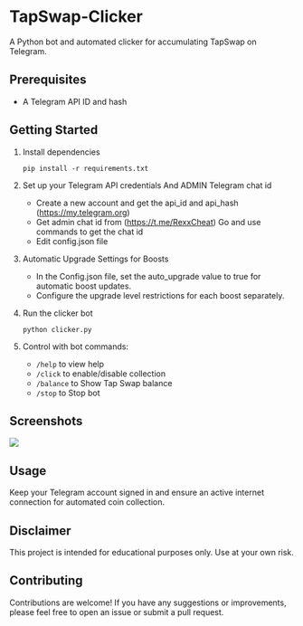 # TapSwap-Clicker
A Python bot and automated clicker for accumulating TapSwap on Telegram.


## Prerequisites
- A Telegram API ID and hash

## Getting Started

   
1. Install dependencies
   ```
   pip install -r requirements.txt
   ```
   
2. Set up your Telegram API credentials And ADMIN Telegram chat id 
   - Create a new account and get the api_id and api_hash (https://my.telegram.org)
   - Get admin chat id from (https://t.me/RexxCheat) Go and use commands to get the chat id
   - Edit config.json file

3. Automatic Upgrade Settings for Boosts
   - In the Config.json file, set the auto_upgrade value to true for automatic boost updates.
   - Configure the upgrade level restrictions for each boost separately.

4. Run the clicker bot
   ```
   python clicker.py
   ```
   
5. Control with bot commands:
   - `/help` to view help
   - `/click` to enable/disable collection 
   - `/balance` to Show Tap Swap balance
   - `/stop` to Stop bot

## Screenshots
![](tap.jpg)



   
## Usage

Keep your Telegram account signed in and ensure an active internet connection for automated coin collection.

## Disclaimer

This project is intended for educational purposes only. Use at your own risk.

## Contributing

Contributions are welcome! If you have any suggestions or improvements, please feel free to open an issue or submit a pull request.

